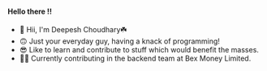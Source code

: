 #### Hello there !!

- 👋 Hii, I'm Deepesh Choudhary☘️
- 🙃 Just your everyday guy, having a knack of programming!
- 😎 Like to learn and contribute to stuff which would benefit the masses.
- 👨‍💻 Currently contributing in the backend team at Bex Money Limited.
